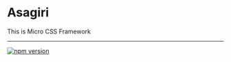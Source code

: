 
# Asagiri

This is Micro CSS Framework

---

[![npm version](https://badge.fury.io/js/asagiri.svg)](https://badge.fury.io/js/asagiri)
